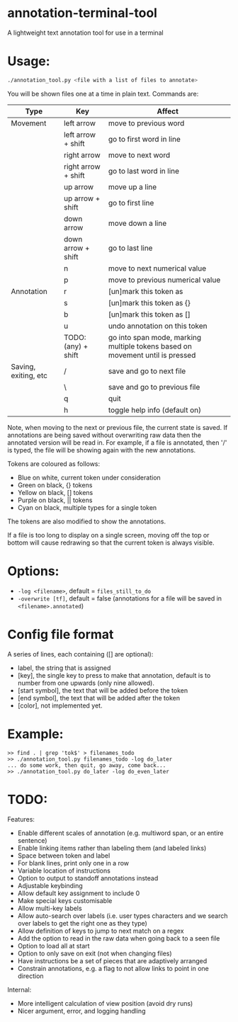 # annotation-terminal-tool

A lightweight text annotation tool for use in a terminal

# Usage:

```sh
./annotation_tool.py <file with a list of files to annotate>
```

You will be shown files one at a time in plain text. Commands are:

Type                 | Key                  | Affect
-------------------- | -------------------- | ------
Movement             | left arrow           | move to previous word
                     | left arrow + shift   | go to first word in line
                     | right arrow          | move to next word
                     | right arrow + shift  | go to last word in line
                     | up arrow             | move up a line
                     | up arrow + shift     | go to first line
                     | down arrow           | move down a line
                     | down arrow + shift   | go to last line
                     | n                    | move to next numerical value
                     | p                    | move to previous numerical value
Annotation           | r                    | [un]mark this token as ||
                     | s                    | [un]mark this token as {}
                     | b                    | [un]mark this token as []
                     | u                    | undo annotation on this token
                     | TODO: (any) + shift  | go into span mode, marking multiple tokens based on movement until <enter> is pressed
Saving, exiting, etc | /                    | save and go to next file
                     | \                    | save and go to previous file
                     | q                    | quit
                     | h                    | toggle help info (default on)

Note, when moving to the next or previous file, the current state is saved.
If annotations are being saved without overwriting raw data then the annotated version will be read in.
For example, if a file is annotated, then '/\' is typed, the file will be showing again with the new annotations.

Tokens are coloured as follows:

 - Blue on white, current token under consideration
 - Green on black, {} tokens
 - Yellow on black, [] tokens
 - Purple on black, || tokens
 - Cyan on black, multiple types for a single token

The tokens are also modified to show the annotations.

If a file is too long to display on a single screen, moving off the top or
bottom will cause redrawing so that the current token is always visible.

# Options:

 - `-log <filename>`, default = `files_still_to_do`
 - `-overwrite [tf]`, default = false (annotations for a file will be saved in `<filename>.annotated`)

# Config file format

A series of lines, each containing ([] are optional):

 - label, the string that is assigned
 - [key], the single key to press to make that annotation, default is to
 	 number from one upwards (only nine allowed).
 - [start symbol], the text that will be added before the token
 - [end symbol], the text that will be added after the token
 - [color], not implemented yet.

# Example:

```
>> find . | grep 'tok$' > filenames_todo
>> ./annotation_tool.py filenames_todo -log do_later
... do some work, then quit, go away, come back...
>> ./annotation_tool.py do_later -log do_even_later
```

# TODO:

Features:
 - Enable different scales of annotation (e.g. multiword span, or an entire sentence)
 - Enable linking items rather than labeling them (and labeled links)
 - Space between token and label
 - For blank lines, print only one in a row
 - Variable location of instructions
 - Option to output to standoff annotations instead
 - Adjustable keybinding
 - Allow default key assignment to include 0
 - Make special keys customisable
 - Allow multi-key labels
 - Allow auto-search over labels (i.e. user types characters and we search over labels to get the right one as they type)
 - Allow definition of keys to jump to next match on a regex
 - Add the option to read in the raw data when going back to a seen file
 - Option to load all at start
 - Option to only save on exit (not when changing files)
 - Have instructions be a set of pieces that are adaptively arranged
 - Constrain annotations, e.g. a flag to not allow links to point in one direction

Internal:
 - More intelligent calculation of view position (avoid dry runs)
 - Nicer argument, error, and logging handling

